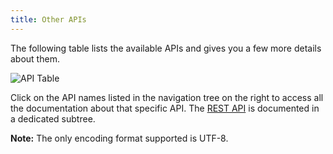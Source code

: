 ```yaml
---
title: Other APIs
---
```


The following table lists the available APIs and gives you a few more details about them. 

![API Table](/static/img/api_table.png)

Click on the API names listed in the navigation tree on the right to access all the documentation about that specific API.
The [REST API](../rest-api/) is documented in a dedicated subtree.

**Note:** The only encoding format supported is UTF-8.
    

